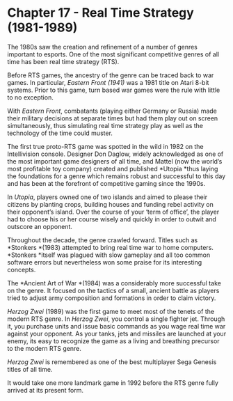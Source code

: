 # Chapter 17 - Real Time Strategy (1981-1989)

The 1980s saw the creation and refinement of a number of genres important to esports. One of the most significant competitive genres of all time has been real time strategy (RTS).

Before RTS games, the ancestry of the genre can be traced back to war games. In particular, *Eastern Front (1941)* was a 1981 title on Atari 8-bit systems. Prior to this game, turn based war games were the rule with little to no exception. 

With *Eastern Front*, combatants (playing either Germany or Russia) made their military decisions at separate times but had them play out on screen simultaneously, thus simulating real time strategy play as well as the technology of the time could muster.

The first true proto-RTS game was spotted in the wild in 1982 on the Intellivision console. Designer Don Daglow, widely acknowledged as one of the most important game designers of all time, and Mattel (now the world’s most profitable toy company) created and published *Utopia *thus laying the foundations for a genre which remains robust and successful to this day and has been at the forefront of competitive gaming since the 1990s.

In *Utopia*, players owned one of two islands and aimed to please their citizens by planting crops, building houses and funding rebel activity on their opponent’s island. Over the course of your ‘term of office’, the player had to choose his or her course wisely and quickly in order to outwit and outscore an opponent.

Throughout the decade, the genre crawled forward. Titles such as *Stonkers *(1983) attempted to bring real time war to home computers. *Stonkers *itself was plagued with slow gameplay and all too common software errors but nevertheless won some praise for its interesting concepts.

The *Ancient Art of War *(1984) was a considerably more successful take on the genre. It focused on the tactics of a small, ancient battle as players tried to adjust army composition and formations in order to claim victory.

*Herzog Zwei* (1989) was the first game to meet most of the tenets of the modern RTS genre. In *Herzog Zwei*, you control a single fighter jet. Through it, you purchase units and issue basic commands as you wage real time war against your opponent. As your tanks, jets and missiles are launched at your enemy, its easy to recognize the game as a living and breathing precursor to the modern RTS genre.

*Herzog Zwei* is remembered as one of the best multiplayer Sega Genesis titles of all time.

It would take one more landmark game in 1992 before the RTS genre fully arrived at its present form.
